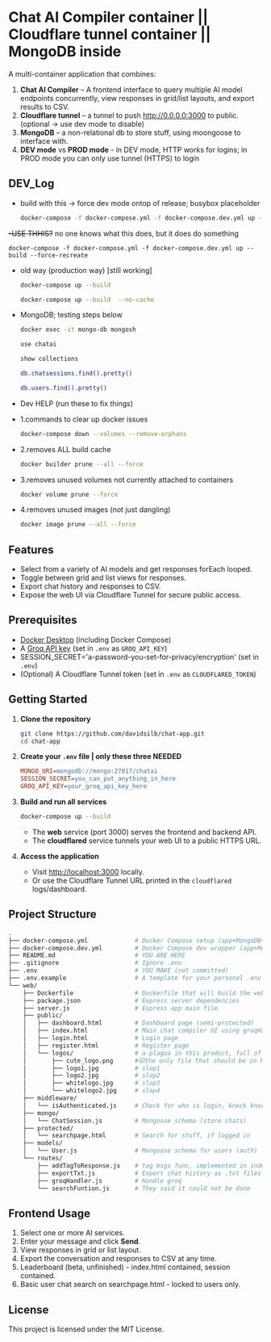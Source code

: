 # Chat AI Compiler container || Cloudflare tunnel container || MongoDB inside

A multi-container application that combines:

1. **Chat AI Compiler** – A frontend interface to query multiple AI model endpoints concurrently, view responses in grid/list layouts, and export results to CSV.
2. **Cloudflare tunnel** – a tunnel to push <http://0.0.0.0:3000> to public. (optional -> use dev mode to disable)
3. **MongoDB** – a non-relational db to store stuff, using moongoose to interface with.
4. **DEV mode** vs **PROD mode** - in DEV mode, HTTP works for logins; in PROD mode you can only use tunnel (HTTPS) to login

## DEV_Log

- build with this -> force dev mode ontop of release; busybox placeholder

   ```bash
   docker-compose -f docker-compose.yml -f docker-compose.dev.yml up --build
   ```

~~-USE THHIS?~~ no one knows what this does, but it does do something
<pre><code class="language-bash">docker-compose -f docker-compose.yml -f docker-compose.dev.yml up --build --force-recreate</code></pre></del>

- old way (production way) [still working]

   ```bash
   docker-compose up --build
   ```

   ```bash
   docker-compose up --build  --no-cache
   ```

- MongoDB; testing steps below

   ```bash
   docker exec -it mongo-db mongosh
   ```

   ```bash
   use chatai
   ```

   ```bash
   show collections
   ```

   ```bash
   db.chatsessions.find().pretty()
   ```

   ```bash
   db.users.find().pretty()
   ```

- Dev HELP (run these to fix things)

- 1.commands to clear up docker issues

   ```bash
   docker-compose down --volumes --remove-orphans
   ```

- 2.removes ALL build cache

   ```bash
   docker builder prune --all --force
   ```

- 3.removes unused volumes not currently attached to containers

   ```bash
   docker volume prune --force
   ```

- 4.removes unused images (not just dangling)

   ```bash
   docker image prune --all --force
   ```

## Features

- Select from a variety of AI models and get responses forEach looped.
- Toggle between grid and list views for responses.
- Export chat history and responses to CSV.
- Expose the web UI via Cloudflare Tunnel for secure public access.

## Prerequisites

- [Docker Desktop](https://www.docker.com/products/docker-desktop) (including Docker Compose)
- A [Groq API key](https://console.groq.com/keys) (set in `.env` as `GROQ_API_KEY`)
- SESSION_SECRET='a-password-you-set-for-privacy/encryption' (set in `.env`)
- (Optional) A Cloudflare Tunnel token (set in `.env` as `CLOUDFLARED_TOKEN`)

## Getting Started

1. **Clone the repository**

   ```bash
   git clone https://github.com/davidsilb/chat-app.git
   cd chat-app
   ```

2. **Create your `.env` file | only these three NEEDED**

   ```ini
   MONGO_URI=mongodb://mongo:27017/chatai
   SESSION_SECRET=you_can_put_anything_in_here
   GROQ_API_KEY=your_groq_api_key_here
   ```

3. **Build and run all services**

   ```bash
   docker-compose up --build
   ```

   - The **web** service (port 3000) serves the frontend and backend API.
   - The **cloudflared** service tunnels your web UI to a public HTTPS URL.

4. **Access the application**

   - Visit [http://localhost:3000](http://localhost:3000) locally.
   - Or use the Cloudflare Tunnel URL printed in the `cloudflared` logs/dashboard.

## Project Structure

```bash
.
├── docker-compose.yml             # Docker Compose setup (app+MongoDB+cloudF)
├── docker-compose.dev.yml         # Docker Compose dev wrapper (app+MongoDB+bb)
├── README.md                      # YOU ARE HERE
├── .gitignore                     # Ignore .env
├── .env                           # YOU MAKE (not committed)
├── .env.example                   # A template for your personal .env setup
└── web/
    ├── Dockerfile                 # Dockerfile that will build the webapp
    ├── package.json               # Express server dependencies
    ├── server.js                  # Express app main file
    ├── public/
    │   ├── dashboard.html         # Dashboard page (semi-protected)
    │   ├── index.html             # Main chat compiler UI using groqHandler.js
    │   ├── login.html             # Login page
    │   ├── register.html          # Register page
    │   └── logos/                 # a plagua in this product, full of slop
    │       ├── cute_logo.png      #🐱the only file that should be in here🐱
    │       ├── logo1.jpg          # slop1
    │       ├── logo2.jpg          # slop2
    │       ├── whitelogo.jpg      # slop3
    │       └── whitelogo2.jpg     # slop4
    ├── middleware/
    │   └── isAuthenticated.js     # Check for who is login, knock knock
    ├── mongo/
    │   └── ChatSession.js         # Mongoose schema (store chats)
    ├── protected/
    │   └── searchpage.html        # Search for stuff, if logged in
    ├── models/
    │   └── User.js                # Mongoose schema for users (auth)
    └── routes/
        ├── addTagToResponse.js    # tag msgs func, implemented in index.html
        ├── exportTxt.js           # Export chat history as .txt files
        ├── groqHandler.js         # Handle groq
        └── searchFuntion.js       # They said it could not be done
```

## Frontend Usage

1. Select one or more AI services.
2. Enter your message and click **Send**.
3. View responses in grid or list layout.
4. Export the conversation and responses to CSV at any time.
5. Leaderboard (beta, unfinished) - index.html contained, session contained.
6. Basic user chat search on searchpage.html - locked to users only.

## License

This project is licensed under the MIT License.
